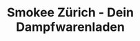 ---
title: "Smokee Zürich - Dein Dampfwarenladen"
url: /zuerich/smokee-zuerich-dein-dampfwarenladen/
shop: Tabak
---